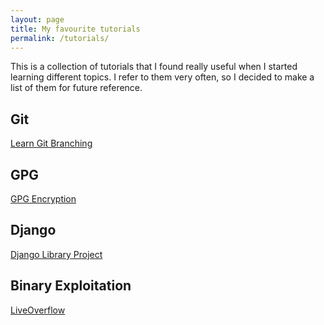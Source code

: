 ```yaml
---
layout: page
title: My favourite tutorials
permalink: /tutorials/
---
```


This is a collection of tutorials that I found really useful when I started learning different topics. I refer to them very often, so I decided to make a list of them for future reference.

## Git

[Learn Git Branching](https://learngitbranching.js.org)

## GPG

[GPG Encryption](https://www.thegeekstuff.com/tag/gpg-encryption/)

## Django 

[Django Library Project](https://developer.mozilla.org/en-US/docs/Learn/Server-side/Django)

## Binary Exploitation

[LiveOverflow](https://old.liveoverflow.com/binary_hacking/index.html)

